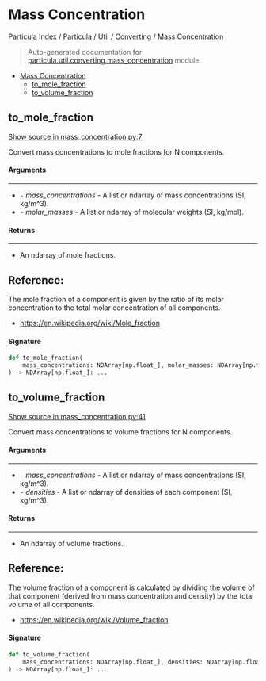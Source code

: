 # Mass Concentration

[Particula Index](../../../README.md#particula-index) / [Particula](../../index.md#particula) / [Util](../index.md#util) / [Converting](./index.md#converting) / Mass Concentration

> Auto-generated documentation for [particula.util.converting.mass_concentration](../../../../particula/util/converting/mass_concentration.py) module.

- [Mass Concentration](#mass-concentration)
  - [to_mole_fraction](#to_mole_fraction)
  - [to_volume_fraction](#to_volume_fraction)

## to_mole_fraction

[Show source in mass_concentration.py:7](../../../../particula/util/converting/mass_concentration.py#L7)

Convert mass concentrations to mole fractions for N components.

#### Arguments

-----------
- `-` *mass_concentrations* - A list or ndarray of mass concentrations
(SI, kg/m^3).
- `-` *molar_masses* - A list or ndarray of molecular weights (SI, kg/mol).

#### Returns

--------
- An ndarray of mole fractions.

Reference:
----------
The mole fraction of a component is given by the ratio of its molar
concentration to the total molar concentration of all components.
- https://en.wikipedia.org/wiki/Mole_fraction

#### Signature

```python
def to_mole_fraction(
    mass_concentrations: NDArray[np.float_], molar_masses: NDArray[np.float_]
) -> NDArray[np.float_]: ...
```



## to_volume_fraction

[Show source in mass_concentration.py:41](../../../../particula/util/converting/mass_concentration.py#L41)

Convert mass concentrations to volume fractions for N components.

#### Arguments

-----------
- `-` *mass_concentrations* - A list or ndarray of mass concentrations
(SI, kg/m^3).
- `-` *densities* - A list or ndarray of densities of each component
(SI, kg/m^3).

#### Returns

--------
- An ndarray of volume fractions.

Reference:
----------
The volume fraction of a component is calculated by dividing the volume
of that component (derived from mass concentration and density) by the
total volume of all components.
- https://en.wikipedia.org/wiki/Volume_fraction

#### Signature

```python
def to_volume_fraction(
    mass_concentrations: NDArray[np.float_], densities: NDArray[np.float_]
) -> NDArray[np.float_]: ...
```